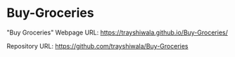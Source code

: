 # Buy-Groceries

"Buy Groceries" Webpage URL: https://trayshiwala.github.io/Buy-Groceries/

Repository URL: https://github.com/trayshiwala/Buy-Groceries
